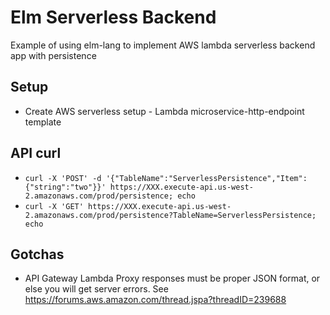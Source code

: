 # Elm Serverless Backend

Example of using elm-lang to implement AWS lambda serverless backend app with persistence

## Setup

* Create AWS serverless setup - Lambda microservice-http-endpoint template 

## API curl

* `curl -X 'POST' -d '{"TableName":"ServerlessPersistence","Item":{"string":"two"}}' https://XXX.execute-api.us-west-2.amazonaws.com/prod/persistence; echo`
* `curl -X 'GET' https://XXX.execute-api.us-west-2.amazonaws.com/prod/persistence?TableName=ServerlessPersistence; echo`

## Gotchas

* API Gateway Lambda Proxy responses must be proper JSON format, or else you
  will get server errors.  See https://forums.aws.amazon.com/thread.jspa?threadID=239688
  